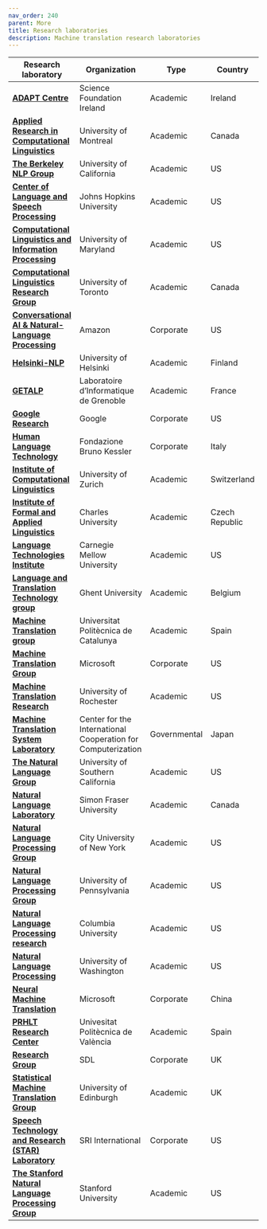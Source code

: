 ```yaml
---
nav_order: 240
parent: More
title: Research laboratories
description: Machine translation research laboratories
---
```


| Research laboratory | Organization | Type | Country |
| --- | --- | --- | --- |
| [**ADAPT Centre**](https://www.adaptcentre.ie/) | Science Foundation Ireland | Academic | Ireland |
| [**Applied Research in Computational Linguistics**](http://rali.iro.umontreal.ca/rali/?q=en/Research%20Projects) | University of Montreal | Academic | Canada |
| [**The Berkeley NLP Group**](http://nlp.cs.berkeley.edu/) | University of California | Academic | US |
| [**Center of Language and Speech Processing**](https://www.clsp.jhu.edu/) | Johns Hopkins University | Academic | US |
| [**Computational Linguistics and Information Processing**](https://wiki.umiacs.umd.edu/clip/index.php/Main_Page) | University of Maryland | Academic | US |
| [**Computational Linguistics Research Group**](http://www.cs.toronto.edu/compling/) | University of Toronto | Academic | Canada |
| [**Conversational AI & Natural-Language Processing**](https://www.amazon.science/research-areas/conversational-ai-natural-language-processing) | Amazon | Corporate | US |
| [**Helsinki-NLP**](https://blogs.helsinki.fi/language-technology/ ) | University of Helsinki | Academic | Finland |
| [**GETALP**](http://lig-getalp.imag.fr/) | Laboratoire d’Informatique de Grenoble | Academic | France |
| [**Google Research**](https://research.google/research-areas/machine-translation/) | Google | Corporate | US |
| [**Human Language Technology**](https://hlt-mt.fbk.eu/) | Fondazione Bruno Kessler | Corporate | Italy |
| [**Institute of Computational Linguistics**](https://www.cl.uzh.ch) | University of Zurich | Academic | Switzerland |
| [**Institute of Formal and Applied Linguistics**](https://ufal.mff.cuni.cz/home-page) | Charles University | Academic | Czech Republic |
| [**Language Technologies Institute**](https://www.lti.cs.cmu.edu/) | Carnegie Mellow University | Academic | US |
| [**Language and Translation Technology group**](https://lt3.ugent.be/) | Ghent University | Academic | Belgium |
| [**Machine Translation group**](https://mt.cs.upc.edu/) | Universitat Politècnica de Catalunya | Academic | Spain |
| [**Machine Translation Group**](https://www.microsoft.com/en-us/research/group/machine-translation-group/) | Microsoft | Corporate | US |
| [**Machine Translation Research**](https://www.cs.rochester.edu/~gildea/mt/) | University of Rochester | Academic | US |
| [**Machine Translation System Laboratory**](https://cicc.or.jp/english/) | Center for the International Cooperation for Computerization | Governmental | Japan |
| [**The Natural Language Group**](https://www.isi.edu/research_groups/nlg/home) | University of Southern California | Academic | US |
| [**Natural Language Laboratory**](http://natlang.cs.sfu.ca/) | Simon Fraser University | Academic | Canada |
| [**Natural Language Processing Group**](https://www.gc.cuny.edu/Page-Elements/Academics-Research-Centers-Initiatives/Doctoral-Programs/Computer-Science/Research-Areas/Natural-Language-Processing) | City University of New York | Academic | US |
| [**Natural Language Processing Group**](https://www.cis.upenn.edu/) | University of Pennsylvania | Academic | US |
| [**Natural Language Processing research**](http://www1.cs.columbia.edu/nlp/index.cgi) | Columbia University | Academic | US |
| [**Natural Language Processing**](https://www.cs.washington.edu/research/nlp) | University of Washington | Academic | US |
| [**Neural Machine Translation**](https://www.microsoft.com/en-us/research/project/machine-translation-2/) | Microsoft | Corporate | China |
| [**PRHLT Research Center**](https://www.prhlt.upv.es/language-translation/) | Univesitat Politècnica de València | Academic | Spain |
| [**Research Group**](https://www.rws.com/language-weaver/research/) | SDL | Corporate | UK |
| [**Statistical Machine Translation Group**](http://www.statmt.org/ued/) | University of Edinburgh | Academic | UK |
| [**Speech Technology and Research (STAR) Laboratory**](http://www.speech.sri.com/) | SRI International | Corporate | US |
| [**The Stanford Natural Language Processing Group**](https://nlp.stanford.edu/projects/mt.shtml) | Stanford University | Academic | US |
